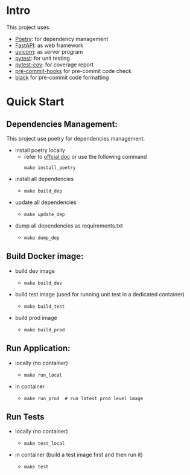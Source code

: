 # Intro

This project uses:

- [Poetry](https://python-poetry.org/): for dependency management
- [FastAPI](https://fastapi.tiangolo.com/): as web framework
- [uvicorn](https://www.uvicorn.org/): as server program
- [pytest](https://pypi.org/project/pytest/): for unit testing
- [pytest-cov](https://pypi.org/project/pytest-cov/): for coverage report
- [pre-commit-hooks](https://github.com/pre-commit/pre-commit-hooks) for pre-commit code check
- [black](https://github.com/psf/black) for pre-commit code formatting

# Quick Start

## Dependencies Management:

This project use poetry for dependencies management.

- install poetry locally
  - refer to [offcial doc](https://python-poetry.org/docs/) or use the following command
    ```shell
    make install_poetry
    ```
- install all dependencies
  - ```shell
    make build_dep
    ```
- update all dependencies
  - ```shell
    make update_dep
    ```
- dump all dependencies as requirements.txt
  - ```shell
    make dump_dep
    ```

## Build Docker image:

- build dev image
  - ```shell
    make build_dev
    ```
- build test image (used for running unit test in a dedicated container)
  - ```shell
    make build_test
    ```
- build prod image
  - ```shell
    make build_prod
    ```

## Run Application:

- locally (no container)
  - ```shell
    make run_local
    ```
- in container
  - ```shell
    make run_prod  # run latest prod level image
    ```

## Run Tests

- locally (no container)
  - ```shell
    make test_local
    ```
- in container (build a test image first and then run it)
  - ```shell
    make test
    ```
